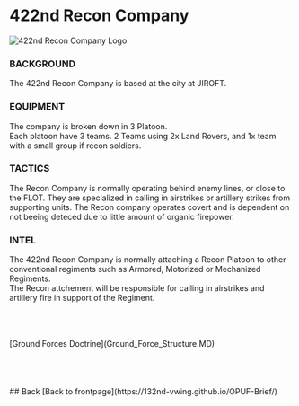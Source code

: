 #  422nd Recon Company<br>


![422nd Recon Company Logo](/OPUF-Brief/Images/422nd_REC_COY.PNG)



### BACKGROUND<br>
The 422nd Recon Company is based at the city at JIROFT.<br>


### EQUIPMENT <br>
The company is broken down in 3 Platoon. <br>
Each platoon have 3 teams. 2 Teams using 2x Land Rovers, and 1x team with a small group if recon soldiers.<br>





### TACTICS
The Recon Company is normally operating behind enemy lines, or close to the FLOT. They are specialized in calling in airstrikes or artillery strikes from supporting units. The Recon company operates covert 
and is dependent on not beeing deteced due to little amount of organic firepower.<br>



### INTEL
The 422nd Recon Company is normally attaching a Recon Platoon to other conventional regiments such as Armored, Motorized or Mechanized Regiments. <br>
The Recon attchement will be responsible for calling in airstrikes and artillery fire in support of the Regiment.<br>

<br>
<br>
<br>
[Ground Forces Doctrine](Ground_Force_Structure.MD)
<br>
<br>
<br>
<br>
<br>
## Back
[Back to frontpage](https://132nd-vwing.github.io/OPUF-Brief/)